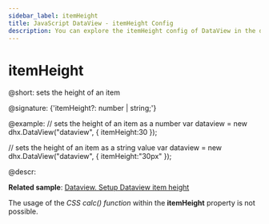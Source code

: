 ```yaml
---
sidebar_label: itemHeight
title: JavaScript DataView - itemHeight Config 
description: You can explore the itemHeight config of DataView in the documentation of the DHTMLX JavaScript UI library. Browse developer guides and API reference, try out code examples and live demos, and download a free 30-day evaluation version of DHTMLX Suite 7.
---
```


# itemHeight

@short: sets the height of an item

@signature: {'itemHeight?: number | string;'}

@example:
// sets the height of an item as a number
var dataview = new dhx.DataView("dataview", { 
    itemHeight:30
});

// sets the height of an item as a string value
var dataview = new dhx.DataView("dataview", { 
    itemHeight:"30px"
});

@descr:

**Related sample**: [Dataview. Setup Dataview item height](https://snippet.dhtmlx.com/cth9mwrf)

The usage of the *CSS calc() function* within the **itemHeight** property is not possible.

[comment]: # (@related: dataview/configuration.md#height-of-an-item)
